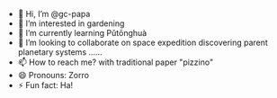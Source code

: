 - 👋 Hi, I’m @gc-papa
- 👀 I’m interested in gardening
- 🌱 I’m currently learning Pǔtōnghuà
- 💞️ I’m looking to collaborate on space expedition discovering parent planetary systems ......
- 📫 How to reach me? with traditional paper "pizzino"
- 😄 Pronouns: Zorro
- ⚡ Fun fact: Ha!

<!---
gc-papa/gc-papa is a ✨ special ✨ repository because its `README.md` (this file) appears on your GitHub profile.
You can click the Preview link to take a look at your changes.
--->
